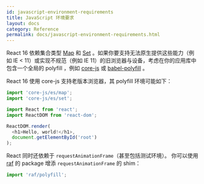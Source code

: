 ```yaml
---
id: javascript-environment-requirements
title: JavaScript 环境要求
layout: docs
category: Reference
permalink: docs/javascript-environment-requirements.html
---
```


React 16 依赖集合类型 [Map](https://developer.mozilla.org/en-US/docs/Web/JavaScript/Reference/Global_Objects/Map) 和 [Set](https://developer.mozilla.org/en-US/docs/Web/JavaScript/Reference/Global_Objects/Set) 。如果你要支持无法原生提供这些能力（例如 IE < 11）或实现不规范（例如 IE 11）的旧浏览器与设备，考虑在你的应用库中包含一个全局的 polyfill ，例如 [core-js](https://github.com/zloirock/core-js) 或 [babel-polyfill](https://babeljs.io/docs/usage/polyfill/) 。

React 16 使用 core-js 支持老版本浏览器，其 polyfill 环境可能如下：

```js
import 'core-js/es/map';
import 'core-js/es/set';

import React from 'react';
import ReactDOM from 'react-dom';

ReactDOM.render(
  <h1>Hello, world!</h1>,
  document.getElementById('root')
);
```

React 同时还依赖于 `requestAnimationFrame`（甚至包括测试环境）。 你可以使用 [raf](https://www.npmjs.com/package/raf) 的 package 增添 `requestAnimationFrame` 的 shim：

```js
import 'raf/polyfill';
```